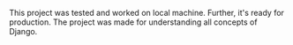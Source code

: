 This project was tested and worked on local machine. Further, it's ready for production. The project was made for understanding all concepts of Django.
